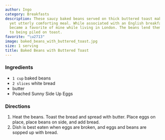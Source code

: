 ```yaml
---
author: Ingo
category: Breakfasts
description: These saucy baked beans served on thick buttered toast make a humble
  yet utterly comforting meal. While associated with an English breakfast, this dish
  became a favorite of mine while living in London. The beans lend themselves wonderfully
  to being piled on toast.
favorite: "\u2713"
image: baked_beans_with_buttered_toast.jpg
size: 1 serving
title: Baked Beans with Buttered Toast
---
```

### Ingredients

* `1 cup` baked beans
* `2 slices` white bread
* butter
* Poached Sunny Side Up Eggs

### Directions

1. Heat the beans. Toast the bread and spread with butter. Place eggs on place, place beans on side, and add bread.
2. Dish is best eaten when eggs are broken, and eggs and beans are sopped up with bread.